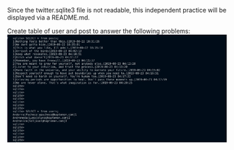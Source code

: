Since the twitter.sqlite3 file is not readable, this independent practice will be displayed via a README.md.

Create table of user and post to answer the following problems: 
![Create a table of users and posts to answer the following problems: ](usersAndpostsTable.png)




